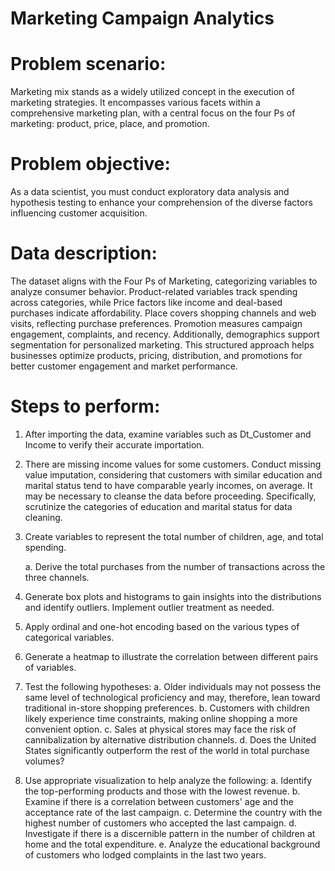 # Marketing Campaign Analytics

# Problem scenario: 
Marketing mix stands as a widely utilized concept in the execution of marketing strategies. It encompasses various facets within a comprehensive marketing plan, with a central focus on the four Ps of marketing: product, price, place, and promotion.

# Problem objective:
As a data scientist, you must conduct exploratory data analysis and hypothesis testing to enhance your comprehension of the diverse factors influencing customer acquisition.

# Data description:
The dataset aligns with the Four Ps of Marketing, categorizing variables to analyze consumer behavior. Product-related variables track spending across categories, while Price factors like income and deal-based purchases indicate affordability. Place covers shopping channels and web visits, reflecting purchase preferences. Promotion measures campaign engagement, complaints, and recency. Additionally, demographics support segmentation for personalized marketing. This structured approach helps businesses optimize products, pricing, distribution, and promotions for better customer engagement and market performance.

# Steps to perform:

1.	After importing the data, examine variables such as Dt_Customer and Income to verify their accurate importation.

2.	There are missing income values for some customers. Conduct missing value imputation, considering that customers with similar education and marital status tend to have comparable yearly incomes, on average. It may be necessary to cleanse the data before proceeding. Specifically, scrutinize the categories of education and marital status for data cleaning. 

3.	Create variables to represent the total number of children, age, and total spending.

    a.	Derive the total purchases from the number of transactions across the three channels.

4.	Generate box plots and histograms to gain insights into the distributions and identify outliers. Implement outlier treatment as needed.

5.	Apply ordinal and one-hot encoding based on the various types of categorical variables.

6.	Generate a heatmap to illustrate the correlation between different pairs of variables.

7.	Test the following hypotheses:
    a.	Older individuals may not possess the same level of technological proficiency and may, therefore, lean toward traditional in-store shopping preferences.
    b.	Customers with children likely experience time constraints, making online shopping a more convenient option.
    c.	Sales at physical stores may face the risk of cannibalization by alternative distribution channels.
    d.	Does the United States significantly outperform the rest of the world in total purchase volumes?


8.	Use appropriate visualization to help analyze the following:
    a.	Identify the top-performing products and those with the lowest revenue.
    b.	Examine if there is a correlation between customers' age and the acceptance rate of the last campaign.
    c.	Determine the country with the highest number of customers who accepted the last campaign.
    d.	Investigate if there is a discernible pattern in the number of children at home and the total expenditure.
    e.	Analyze the educational background of customers who lodged complaints in the last two years.

